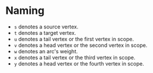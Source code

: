 # Naming

- `s` denotes a source vertex.
- `t` denotes a target vertex.
- `u` denotes a tail vertex or the first vertex in scope.
- `v` denotes a head vertex or the second vertex in scope.
- `w` denotes an arc's weight.
- `x` denotes a tail vertex or the third vertex in scope.
- `y` denotes a head vertex or the fourth vertex in scope.
